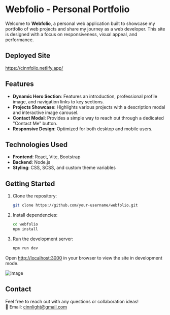 # Webfolio - Personal Portfolio

Welcome to **Webfolio**, a personal web application built to showcase my portfolio of web projects and share my journey as a web developer. This site is designed with a focus on responsiveness, visual appeal, and performance.

## Deployed Site
https://cinnfolio.netlify.app/

## Features

- **Dynamic Hero Section**: Features an introduction, professional profile image, and navigation links to key sections.
- **Projects Showcase**: Highlights various projects with a description modal and interactive image carousel.
- **Contact Modal**: Provides a simple way to reach out through a dedicated "Contact Me" button.
- **Responsive Design**: Optimized for both desktop and mobile users.

## Technologies Used

- **Frontend**: React, Vite, Bootstrap
- **Backend**: Node.js
- **Styling**: CSS, SCSS, and custom theme variables

## Getting Started

1. Clone the repository:
   ```bash
   git clone https://github.com/your-username/webfolio.git
   ```

2. Install dependencies:
   ```bash
   cd webfolio
   npm install
   ```

3. Run the development server:
   ```bash
   npm run dev
   ```

Open [http://localhost:3000](http://localhost:3000) in your browser to view the site in development mode.

![image](https://github.com/user-attachments/assets/0830ca66-9b60-4c65-8099-57577427f865)


## Contact

Feel free to reach out with any questions or collaboration ideas!  
📧 Email: [cinnlight@gmail.com](mailto:cinnlight@gmail.com)
